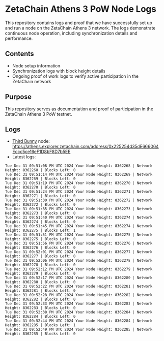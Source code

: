 # ZetaChain Athens 3 PoW Node Logs
This repository contains logs and proof that we have successfully set up and run a node on the ZetaChain Athens 3 network. The logs demonstrate continuous node operation, including synchronization details and performance.

## Contents
- Node setup information
- Synchronization logs with block height details
- Ongoing proof of work logs to verify active participation in the ZetaChain network

## Purpose
This repository serves as documentation and proof of participation in the ZetaChain Athens 3 PoW testnet.

## Logs

- [Third Bunny](https://thirdbunny.xyz/) node: https://athens.explorer.zetachain.com/address/0x225254d35dE666064Eccc5ce16eF1D8bF8D7b5EE
- Latest logs:
```
Tue Dec 31 09:51:08 PM UTC 2024 Your Node Height: 8362268 | Network Height: 8362268 | Blocks Left: 0
Tue Dec 31 09:51:14 PM UTC 2024 Your Node Height: 8362269 | Network Height: 8362269 | Blocks Left: 0
Tue Dec 31 09:51:19 PM UTC 2024 Your Node Height: 8362270 | Network Height: 8362270 | Blocks Left: 0
Tue Dec 31 09:51:24 PM UTC 2024 Your Node Height: 8362271 | Network Height: 8362271 | Blocks Left: 0
Tue Dec 31 09:51:30 PM UTC 2024 Your Node Height: 8362272 | Network Height: 8362272 | Blocks Left: 0
Tue Dec 31 09:51:35 PM UTC 2024 Your Node Height: 8362273 | Network Height: 8362273 | Blocks Left: 0
Tue Dec 31 09:51:40 PM UTC 2024 Your Node Height: 8362274 | Network Height: 8362274 | Blocks Left: 0
Tue Dec 31 09:51:45 PM UTC 2024 Your Node Height: 8362274 | Network Height: 8362275 | Blocks Left: 1
Tue Dec 31 09:51:51 PM UTC 2024 Your Node Height: 8362275 | Network Height: 8362275 | Blocks Left: 0
Tue Dec 31 09:51:56 PM UTC 2024 Your Node Height: 8362276 | Network Height: 8362276 | Blocks Left: 0
Tue Dec 31 09:52:01 PM UTC 2024 Your Node Height: 8362277 | Network Height: 8362277 | Blocks Left: 0
Tue Dec 31 09:52:06 PM UTC 2024 Your Node Height: 8362278 | Network Height: 8362278 | Blocks Left: 0
Tue Dec 31 09:52:12 PM UTC 2024 Your Node Height: 8362279 | Network Height: 8362279 | Blocks Left: 0
Tue Dec 31 09:52:17 PM UTC 2024 Your Node Height: 8362280 | Network Height: 8362280 | Blocks Left: 0
Tue Dec 31 09:52:22 PM UTC 2024 Your Node Height: 8362281 | Network Height: 8362281 | Blocks Left: 0
Tue Dec 31 09:52:28 PM UTC 2024 Your Node Height: 8362282 | Network Height: 8362282 | Blocks Left: 0
Tue Dec 31 09:52:33 PM UTC 2024 Your Node Height: 8362283 | Network Height: 8362283 | Blocks Left: 0
Tue Dec 31 09:52:38 PM UTC 2024 Your Node Height: 8362284 | Network Height: 8362284 | Blocks Left: 0
Tue Dec 31 09:52:44 PM UTC 2024 Your Node Height: 8362284 | Network Height: 8362285 | Blocks Left: 1
Tue Dec 31 09:52:49 PM UTC 2024 Your Node Height: 8362285 | Network Height: 8362285 | Blocks Left: 0
```
